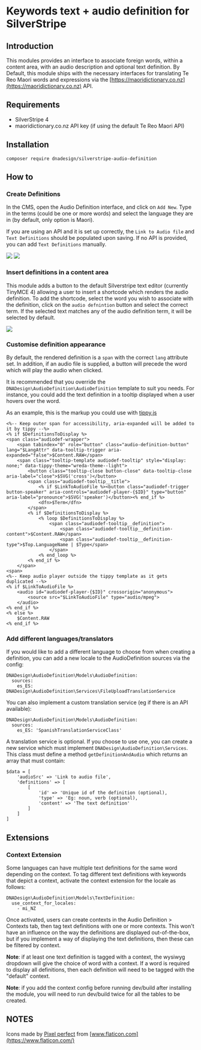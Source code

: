 # Keywords  text + audio definition for SilverStripe

## Introduction

This modules provides an interface to associate foreign words, within a content area, with an audio description and optional text definition. By Default, this module ships with the necessary interfaces for translating Te Reo Maori words and expressions via the [https://maoridictionary.co.nz](https://maoridictionary.co.nz) API.

## Requirements

* SilverStripe 4
* maoridictionary.co.nz API key (if using the default Te Reo Maori API)

## Installation

```
composer require dnadesign/silverstripe-audio-definition
```

## How to

### Create Definitions

In the CMS, open the Audio Definition interface, and click on `Add New`.
Type in the terms (could be one or more words) and select the language they are in (by default, only option is Maori).

If you are using an API and it is set up correctly, the `Link to Audio file` and `Text Definitions` should be populated upon saving.
If no API is provided, you can add `Text Definitions` manually.

![](docs/en/_images/audio-definition-cms-section.png)
![](docs/en/_images/saved-audio-definition.png)

### Insert definitions in a content area

This module adds a button to the default Silverstripe text editor (currently TinyMCE 4) allowing a user to insert a shortcode which renders the audio definition. 
To add the shortcode, select the word you wish to associate with the definition, click on the `audio defnintion` button and select the correct term. If the selected text matches any of the audio definition term, it will be selected by default.

![](docs/en/_images/audio-definition-wysiwyg.jpeg)

### Customise definition appearance

By default, the rendered definition is a `span` with the correct `lang` attribute set.
In addition, if an audio file is supplied, a button will precede the word which will play the audio when clicked.

It is recommended that you override the `DNADesign\AudioDefinition\AudioDefinition` template to suit you needs.
For instance, you could add the text definition in a tooltip displayed when a user hovers over the word.

As an example, this is the markup you could use with [tippy.js](https://atomiks.github.io/tippyjs/)
```
<%-- Keep outer span for accessibility, aria-expanded will be added to it by tippy --%>
<% if $DefinitionsToDisplay %>
<span class="audiodef-wrapper">
    <span tabindex="0" role="button" class="audio-definition-button" lang="$LangAttr" data-tooltip-trigger aria-expanded="false">$Content.RAW</span>
    <span class="tooltip-template audiodef-tooltip" style="display: none;" data-tippy-theme="wreda-theme--light">
        <button class="tooltip-close button-close" data-tooltip-close aria-label="close">$SVG('cross')</button>
        <span class="audiodef-tooltip__title">
            <% if $LinkToAudioFile %><button class="audiodef-trigger button-speaker" aria-controls="audiodef-player-{$ID}" type="button" aria-label="pronounce">$SVG('speaker')</button><% end_if %>
            <dfn>$Term</dfn>
        </span>
        <% if $DefinitionsToDisplay %>
            <% loop $DefinitionsToDisplay %>
                <span class="audiodef-tooltip__definition">
                    <span class="audiodef-tooltip__definition-content">$Content.RAW</span>
                    <span class="audiodef-tooltip__definition-type">$Top.LanguageName | $Type</span>
                </span>
            <% end_loop %>
        <% end_if %>
    </span>
<span>
<%-- Keep audio player outside the tippy template as it gets duplicated --%>
<% if $LinkToAudioFile %>
    <audio id="audiodef-player-{$ID}" crossorigin="anonymous">
        <source src="$LinkToAudioFile" type="audio/mpeg">
    </audio>
<% end_if %>
<% else %>
    $Content.RAW
<% end_if %>
```

### Add different languages/translators

If you would like to add a different language to choose from when creating a definition, you can add a new locale to the AudioDefinition sources via the config:

```
DNADesign\AudioDefinition\Models\AudioDefinition:
  sources:
    es_ES: DNADesign\AudioDefinition\Services\FileUploadTranslationService
```

You can also implement a custom translation service (eg if there is an API available):

```
DNADesign\AudioDefinition\Models\AudioDefinition:
  sources:
    es_ES: 'SpanishTranslationServiceClass'
```

A translation service is optional. If you choose to use one, you can create a new service which must implement `DNADesign\AudioDefinition\Services`. This class must define a method `getDefinitionAndAudio` which returns an array that must contain:
```
$data = [
    'audioSrc' => 'Link to audio file',
    'definitions' => [
        [
            'id' => 'Unique id of the definition (optional),
            'type' => 'Eg: noun, verb (optional),
            'content' => 'The text definition'
        ]
    ]
]
```

## Extensions

### Context Extension
Some languages can have multiple text definitions for the same word depending on the context.
To tag different text definitions with keywords that depict a context, activate the context extension for the locale as follows:
```
DNADesign\AudioDefinition\Models\TextDefinition:
  use_context_for_locales:
    - mi_NZ
```
Once activated, users can create contexts in the Audio Definition > Contexts tab, then tag text definitions with one or more contexts.
This won't have an influence on the way the definitions are displayed out-of-the-box, but if you implement a way of displaying the text definitions, then these can be filtered by context.

**Note**: if at least one text definition is tagged with a context, the wysiwyg dropdown will give the choice of word with a context. If a word is required to display all definitions, then each definition will need to be tagged with the "default" context.

**Note**: if you add the context config before running dev/build after installing the module, you will need to run dev/build twice for all the tables to be created.

## NOTES
Icons made by [Pixel perfect](https://www.flaticon.com/authors/pixel-perfect) from [www.flaticon.com](https://www.flaticon.com/)

